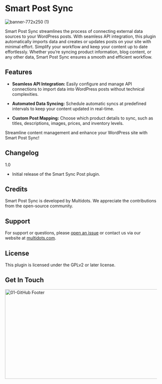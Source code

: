 # Smart Post Sync
![banner-772x250 (1)](https://github.com/user-attachments/assets/0eb949af-566c-4294-9789-da2db2d3e6f6)

Smart Post Sync streamlines the process of connecting external data sources to your WordPress posts. With seamless API integration, this plugin automatically imports data and creates or updates posts on your site with minimal effort. Simplify your workflow and keep your content up to date effortlessly. Whether you’re syncing product information, blog content, or any other data, Smart Post Sync ensures a smooth and efficient workflow.


## Features

* **Seamless API Integration:**
   Easily configure and manage API connections to import data into WordPress posts without technical complexities.
   
* **Automated Data Syncing:**
Schedule automatic syncs at predefined intervals to keep your content updated in real-time.

* **Custom Post Mapping:**
Choose which product details to sync, such as titles, descriptions, images, prices, and inventory levels.

Streamline content management and enhance your WordPress site with Smart Post Sync!

## Changelog
1.0
* Initial release of the Smart Sync Post plugin.

## Credits
Smart Post Sync is developed by Multidots. We appreciate the contributions from the open-source community.

## Support
For support or questions, please [open an issue](https://github.com/multidots/smart-post-sync/issues) or contact us via our website at [multidots.com](http://multidots.com/).

## License
This plugin is licensed under the GPLv2 or later license.

## Get In Touch
<a href="https://www.multidots.com/contact-us/" rel="nofollow"><img width="1692" height="296" alt="01-GitHub Footer" src="https://github.com/user-attachments/assets/6b9d63e7-3990-472d-acb9-5e4e51b446fc" /></a>
